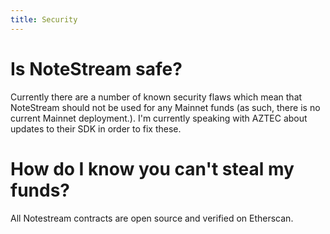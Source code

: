 ```yaml
---
title: Security
---
```


# Is NoteStream safe?
Currently there are a number of known security flaws which mean that NoteStream should not be used for any Mainnet funds (as such, there is no current Mainnet deployment.). I'm currently speaking with AZTEC about updates to their SDK in order to fix these.

# How do I know you can't steal my funds?

All Notestream contracts are open source and verified on Etherscan.